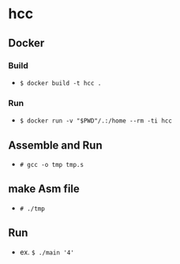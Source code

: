# hcc

## Docker

### Build

- `$ docker build -t hcc .`

### Run

- `$ docker run -v "$PWD"/.:/home --rm -ti hcc`

## Assemble and Run

- `# gcc -o tmp tmp.s`

## make Asm file

- `# ./tmp`

## Run

- ex. `$ ./main '4'`
